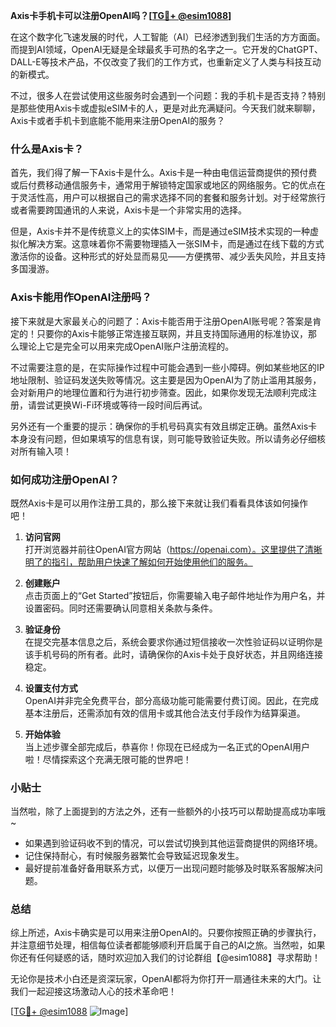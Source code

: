 **Axis卡手机卡可以注册OpenAI吗？[[TG💪+ @esim1088](https://t.me/s/esim1088)]**

在这个数字化飞速发展的时代，人工智能（AI）已经渗透到我们生活的方方面面。而提到AI领域，OpenAI无疑是全球最炙手可热的名字之一。它开发的ChatGPT、DALL-E等技术产品，不仅改变了我们的工作方式，也重新定义了人类与科技互动的新模式。

不过，很多人在尝试使用这些服务时会遇到一个问题：我的手机卡是否支持？特别是那些使用Axis卡或虚拟eSIM卡的人，更是对此充满疑问。今天我们就来聊聊，Axis卡或者手机卡到底能不能用来注册OpenAI的服务？

### 什么是Axis卡？

首先，我们得了解一下Axis卡是什么。Axis卡是一种由电信运营商提供的预付费或后付费移动通信服务卡，通常用于解锁特定国家或地区的网络服务。它的优点在于灵活性高，用户可以根据自己的需求选择不同的套餐和服务计划。对于经常旅行或者需要跨国通讯的人来说，Axis卡是一个非常实用的选择。

但是，Axis卡并不是传统意义上的实体SIM卡，而是通过eSIM技术实现的一种虚拟化解决方案。这意味着你不需要物理插入一张SIM卡，而是通过在线下载的方式激活你的设备。这种形式的好处显而易见——方便携带、减少丢失风险，并且支持多国漫游。

### Axis卡能用作OpenAI注册吗？

接下来就是大家最关心的问题了：Axis卡能否用于注册OpenAI账号呢？答案是肯定的！只要你的Axis卡能够正常连接互联网，并且支持国际通用的标准协议，那么理论上它是完全可以用来完成OpenAI账户注册流程的。

不过需要注意的是，在实际操作过程中可能会遇到一些小障碍。例如某些地区的IP地址限制、验证码发送失败等情况。这主要是因为OpenAI为了防止滥用其服务，会对新用户的地理位置和行为进行初步筛查。因此，如果你发现无法顺利完成注册，请尝试更换Wi-Fi环境或等待一段时间后再试。

另外还有一个重要的提示：确保你的手机号码真实有效且绑定正确。虽然Axis卡本身没有问题，但如果填写的信息有误，则可能导致验证失败。所以请务必仔细核对所有输入项！

### 如何成功注册OpenAI？

既然Axis卡是可以用作注册工具的，那么接下来就让我们看看具体该如何操作吧！

1. **访问官网**  
   打开浏览器并前往OpenAI官方网站（https://openai.com）。这里提供了清晰明了的指引，帮助用户快速了解如何开始使用他们的服务。

2. **创建账户**  
   点击页面上的“Get Started”按钮后，你需要输入电子邮件地址作为用户名，并设置密码。同时还需要确认同意相关条款与条件。

3. **验证身份**  
   在提交完基本信息之后，系统会要求你通过短信接收一次性验证码以证明你是该手机号码的所有者。此时，请确保你的Axis卡处于良好状态，并且网络连接稳定。

4. **设置支付方式**  
   OpenAI并非完全免费平台，部分高级功能可能需要付费订阅。因此，在完成基本注册后，还需添加有效的信用卡或其他合法支付手段作为结算渠道。

5. **开始体验**  
   当上述步骤全部完成后，恭喜你！你现在已经成为一名正式的OpenAI用户啦！尽情探索这个充满无限可能的世界吧！

### 小贴士

当然啦，除了上面提到的方法之外，还有一些额外的小技巧可以帮助提高成功率哦~

- 如果遇到验证码收不到的情况，可以尝试切换到其他运营商提供的网络环境。
- 记住保持耐心，有时候服务器繁忙会导致延迟现象发生。
- 最好提前准备好备用联系方式，以便万一出现问题时能够及时联系客服解决问题。

### 总结

综上所述，Axis卡确实是可以用来注册OpenAI的。只要你按照正确的步骤执行，并注意细节处理，相信每位读者都能够顺利开启属于自己的AI之旅。当然啦，如果你还有任何疑惑的话，随时欢迎加入我们的讨论群组【@esim1088】寻求帮助！

无论你是技术小白还是资深玩家，OpenAI都将为你打开一扇通往未来的大门。让我们一起迎接这场激动人心的技术革命吧！

[[TG💪+ @esim1088](https://t.me/s/esim1088) ![Image](https://i.postimg.cc/4NQfJmqS/Snipaste-2025-05-13-00-14-12.png)]
